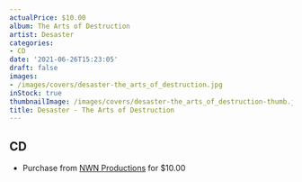 ```yaml
---
actualPrice: $10.00
album: The Arts of Destruction
artist: Desaster
categories:
- CD
date: '2021-06-26T15:23:05'
draft: false
images:
- /images/covers/desaster-the_arts_of_destruction.jpg
inStock: true
thumbnailImage: /images/covers/desaster-the_arts_of_destruction-thumb.jpg
title: Desaster - The Arts of Destruction
---
```


## CD
* Purchase from [NWN Productions](http://shop.nwnprod.com/index.php?route=product/product&path=93&product_id=2966&sort=pd.name&order=ASC) for $10.00
